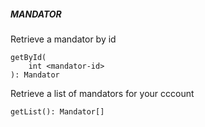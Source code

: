 ##### MANDATOR

Retrieve a mandator by id


```
getById(
	int <mandator-id>
): Mandator
```

Retrieve a list of mandators for your cccount


```
getList(): Mandator[]
```
